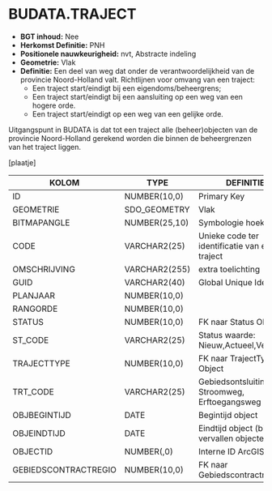 ﻿# BUDATA.TRAJECT


* __BGT inhoud:__ Nee
* __Herkomst Definitie:__ PNH
* __Positionele nauwkeurigheid:__ nvt, Abstracte indeling
* __Geometrie:__ Vlak
* __Definitie:__
Een deel van weg dat onder de verantwoordelijkheid van de provincie Noord-Holland valt. 
Richtlijnen voor omvang van een traject:
	+ Een traject start/eindigt bij een eigendoms/beheergrens;
	+ Een traject start/eindigt bij een aansluiting op een weg van een hogere orde.
	+ Een traject start/eindigt op een weg van een gelijke orde.  

Uitgangspunt in BUDATA is dat tot een traject alle (beheer)objecten van de provincie Noord-Holland gerekend worden
die binnen de beheergrenzen van het traject liggen.


[plaatje]


|KOLOM                           	|TYPE          	|DEFINITIE|
|------                          	|----          	|-----    |
|ID                              	|NUMBER(10,0)  	|Primary Key|
|GEOMETRIE                       	|SDO_GEOMETRY  	|Vlak|
|BITMAPANGLE                     	|NUMBER(25,10) 	|Symbologie hoek|
|CODE                            	|VARCHAR2(25)  	|Unieke code ter identificatie van een traject|
|OMSCHRIJVING                    	|VARCHAR2(255) 	|extra toelichting|
|GUID                            	|VARCHAR2(40)  	|Global Unique Identifier|
|PLANJAAR                        	|NUMBER(10,0)  	||
|RANGORDE                        	|NUMBER(10,0)  	||
|STATUS                          	|NUMBER(10,0)  	|FK naar Status Object|
|ST_CODE                         	|VARCHAR2(25)  	|Status waarde: Nieuw,Actueel,Vervallen|
|TRAJECTTYPE                     	|NUMBER(10,0)  	|FK naar TrajectType Object|
|TRT_CODE                        	|VARCHAR2(25)  	|Gebiedsontsluitingsweg, Stroomweg, Erftoegangsweg|
|OBJBEGINTIJD                    	|DATE          	|Begintijd object|
|OBJEINDTIJD                     	|DATE          	|Eindtijd object (bij vervallen objecten)|
|OBJECTID                        	|NUMBER(,0)    	|Interne ID ArcGIS|
|GEBIEDSCONTRACTREGIO            	|NUMBER(10,0)  	|FK naar Gebiedscontractregio|



